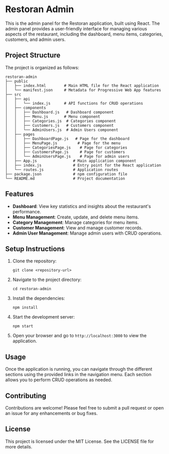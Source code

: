 # Restoran Admin

This is the admin panel for the Restoran application, built using React. The admin panel provides a user-friendly interface for managing various aspects of the restaurant, including the dashboard, menu items, categories, customers, and admin users.

## Project Structure

The project is organized as follows:

```
restoran-admin
├── public
│   ├── index.html        # Main HTML file for the React application
│   └── manifest.json     # Metadata for Progressive Web App features
├── src
│   ├── api
│   │   └── index.js      # API functions for CRUD operations
│   ├── components
│   │   ├── Dashboard.js   # Dashboard component
│   │   ├── Menu.js       # Menu component
│   │   ├── Categories.js  # Categories component
│   │   ├── Customers.js   # Customers component
│   │   └── AdminUsers.js  # Admin Users component
│   ├── pages
│   │   ├── DashboardPage.js   # Page for the dashboard
│   │   ├── MenuPage.js         # Page for the menu
│   │   ├── CategoriesPage.js    # Page for categories
│   │   ├── CustomersPage.js     # Page for customers
│   │   └── AdminUsersPage.js    # Page for admin users
│   ├── App.js                # Main application component
│   ├── index.js              # Entry point for the React application
│   └── routes.js             # Application routes
├── package.json              # npm configuration file
└── README.md                 # Project documentation
```

## Features

- **Dashboard**: View key statistics and insights about the restaurant's performance.
- **Menu Management**: Create, update, and delete menu items.
- **Category Management**: Manage categories for menu items.
- **Customer Management**: View and manage customer records.
- **Admin User Management**: Manage admin users with CRUD operations.

## Setup Instructions

1. Clone the repository:
   ```
   git clone <repository-url>
   ```

2. Navigate to the project directory:
   ```
   cd restoran-admin
   ```

3. Install the dependencies:
   ```
   npm install
   ```

4. Start the development server:
   ```
   npm start
   ```

5. Open your browser and go to `http://localhost:3000` to view the application.

## Usage

Once the application is running, you can navigate through the different sections using the provided links in the navigation menu. Each section allows you to perform CRUD operations as needed.

## Contributing

Contributions are welcome! Please feel free to submit a pull request or open an issue for any enhancements or bug fixes.

## License

This project is licensed under the MIT License. See the LICENSE file for more details.